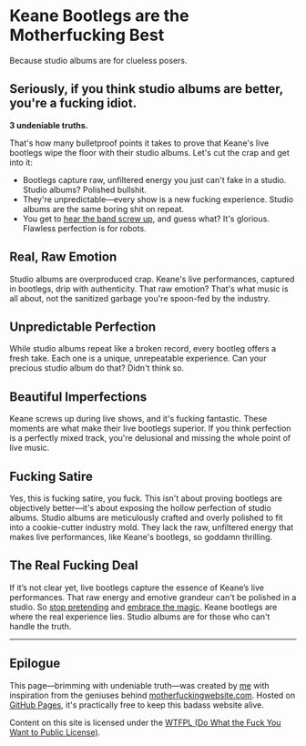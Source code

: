 # Keane Bootlegs are the Motherfucking Best

Because studio albums are for clueless posers.

## Seriously, if you think studio albums are better, you're a fucking idiot.

**3 undeniable truths.**

That's how many bulletproof points it takes to prove that Keane's live bootlegs wipe the floor with their studio albums. Let's cut the crap and get into it:

- Bootlegs capture raw, unfiltered energy you just can't fake in a studio. Studio albums? Polished bullshit.
- They're unpredictable—every show is a new fucking experience. Studio albums are the same boring shit on repeat.
- You get to [hear the band screw up](audio/HearTheBandScrewUp.mp3), and guess what? It's glorious. Flawless perfection is for robots.

## Real, Raw Emotion

Studio albums are overproduced crap. Keane's live performances, captured in bootlegs, drip with authenticity. That raw emotion? That's what music is all about, not the sanitized garbage you're spoon-fed by the industry.

## Unpredictable Perfection

While studio albums repeat like a broken record, every bootleg offers a fresh take. Each one is a unique, unrepeatable experience. Can your precious studio album do that? Didn't think so.

## Beautiful Imperfections

Keane screws up during live shows, and it's fucking fantastic. These moments are what make their live bootlegs superior. If you think perfection is a perfectly mixed track, you're delusional and missing the whole point of live music.

## Fucking Satire

Yes, this is fucking satire, you fuck. This isn't about proving bootlegs are objectively better—it's about exposing the hollow perfection of studio albums. Studio albums are meticulously crafted and overly polished to fit into a cookie-cutter industry mold. They lack the raw, unfiltered energy that makes live performances, like Keane's bootlegs, so goddamn thrilling.

## The Real Fucking Deal

If it’s not clear yet, live bootlegs capture the essence of Keane’s live performances. That raw energy and emotive grandeur can't be polished in a studio. So [stop pretending](audio/StopPretending.mp3) and [embrace the magic](audio/EmbraceTheMagic.mp3). Keane bootlegs are where the real experience lies. Studio albums are for those who can't handle the truth.

---

## Epilogue

This page—brimming with undeniable truth—was created by [me](https://twitter.com/pieterhoutekame) with inspiration from the geniuses behind [motherfuckingwebsite.com](http://motherfuckingwebsite.com). Hosted on [GitHub Pages](https://pages.github.com/), it's practically free to keep this badass website alive.

Content on this site is licensed under the [WTFPL (Do What the Fuck You Want to Public License)](LICENSE.txt).
